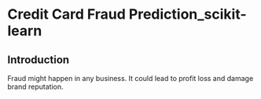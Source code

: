 # Credit Card Fraud Prediction_scikit-learn

## Introduction
Fraud might happen in any business. It could lead to profit loss and damage brand reputation.

